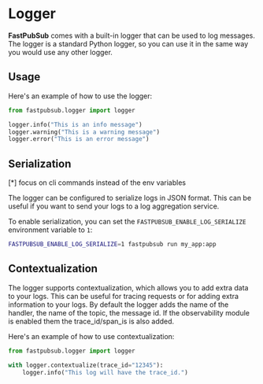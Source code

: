 # Logger

**FastPubSub** comes with a built-in logger that can be used to log messages.
The logger is a standard Python logger, so you can use it in the same way you would use any other logger.

## Usage

Here's an example of how to use the logger:

```python
from fastpubsub.logger import logger

logger.info("This is an info message")
logger.warning("This is a warning message")
logger.error("This is an error message")
```

## Serialization

[*] focus on cli commands instead of the env variables

The logger can be configured to serialize logs in JSON format. This can be useful if you want to send your logs to a log aggregation service.

To enable serialization, you can set the `FASTPUBSUB_ENABLE_LOG_SERIALIZE` environment variable to `1`:

```bash
FASTPUBSUB_ENABLE_LOG_SERIALIZE=1 fastpubsub run my_app:app
```

## Contextualization

The logger supports contextualization, which allows you to add extra data to your logs. This can be useful for tracing requests or for adding extra information to your logs.
By default the logger adds the name of the handler, the name of the topic, the message id. If the observability module is enabled them the trace_id/span_is is also added.

Here's an example of how to use contextualization:

```python
from fastpubsub.logger import logger

with logger.contextualize(trace_id="12345"):
    logger.info("This log will have the trace_id.")

